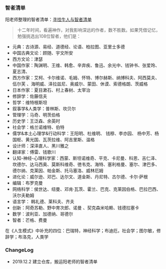 ### 智者清单

阳老师整理的智者清单：[寻找牛人与智者清单](https://www.douban.com/doulist/3217178/)

> 十二年时间，看遍神作，对我影响深远的作者，数不胜数。如果凭借记忆，勉强挑选出108位智者，他们是：
* 元典：古诗源、易经、道德经、论语、柏拉图、亚里士多德
* 中国古典文论：顾随、宇文所安
* 西方文论：津瑟
* 中国作家：陶渊明、王维、韩愈、辛弃疾、鲁迅、余光中、钱钟书、张爱玲、夏志清、
* 西方作家：艾柯、卡尔维诺、毛姆、怀特、博尔赫斯、纳博科夫、阿西莫夫、 伍尔芙 、海明威、泽拉兹尼、奥威尔、蒙田、休谟、索德格朗、茨威格
* 日本作家：夏目漱石、村上春树、太宰治
* 修辞学：佐藤信夫
* 哲学：维特根斯坦
* 叙事学&人类学：普林斯、坎贝尔
* 管理学：马奇、明茨伯格
* 历史学：王泛森、余英时
* 社会学：格兰诺维特、伯特
* 儒学&本土心理学&行动科学：王阳明、杜维明、 钱穆、李亦园、 杨中芳、杨国枢、黄光国、瓦茨拉维、阿吉里斯、温格
* 设计师：深泽直人、黑川雅之
* 翻译家：傅雷、钱歌川
* 认知-神经-心理科学家：西蒙、斯坦诺维奇、平克、卡尼曼、科恩、吉仁泽、 坎德尔、达马西奥、莫斯科维奇、徳韦克、海特、塞利格曼、塞尔、津巴多、德尔纳、克莱因、帕金斯、托马塞洛、威林厄姆
* 进化论：威尔逊、邓巴、达尔文、道金斯、丹尼特、古尔德、卡尔·萨根
* 编辑：布罗克曼
* 网络科学：侯世达、纽曼、邓肯·瓦茨、霍兰、巴克、克莱因伯格、巴拉巴西、沃尔夫勒姆
* 语言学： 韩礼德、莱科夫、齐夫
* 创新：阿奇苏勒、野中育次郎、诺曼 、契克森米哈赖、钱德拉塞卡
* 数学：波利亚、加德纳、哥德尔
* 智者：芒格、费曼

在《人生模式》中补充的四位：巴瑞特，神经科学；布迪厄，社会学；图尔敏，修辞学；布洛克，人类学


### ChangeLog

- 2019.12.2 建立仓库，搬运阳老师的智者清单


